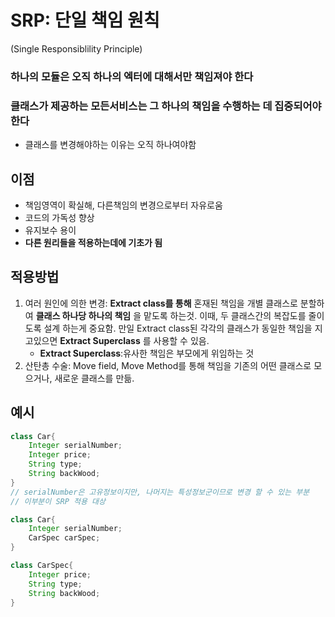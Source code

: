 # SRP: 단일 책임 원칙

(Single Responsiblility Principle)

###  하나의 모듈은 오직 하나의 엑터에 대해서만 책임져야 한다
### 클래스가 제공하는 모든서비스는 그 하나의 책임을 수행하는 데 집중되어야 한다

* 클래스를 변경해야하는 이유는 오직 하나여야함

## 이점
* 책임영역이 확실해, 다른책임의 변경으로부터 자유로움
* 코드의 가독성 향상
* 유지보수 용이
* __다른 원리들을 적용하는데에 기초가 됨__

## 적용방법
1. 여러 원인에 의한 변경: __Extract class를 통해__ 혼재된 책임을 개별 클래스로 분할하여 __클래스 하나당 하나의 책임__ 을 맡도록 하는것. 이때, 두 클래스간의 복잡도를 줄이도록 설계 하는게 중요함. 만일 Extract class된 각각의 클래스가 동일한 책임을 지고있으면 __Extract Superclass__ 를 사용할 수 있음.
    * __Extract Superclass__:유사한 책임은 부모에게 위임하는 것
2. 산탄총 수술: Move field, Move Method를 통해 책임을 기존의 어떤 클래스로 모으거나, 새로운 클래스를 만듦.

## 예시
```java
class Car{
    Integer serialNumber;
    Integer price;
    String type;
    String backWood;
}
// serialNumber은 고유정보이지만, 나머지는 특성정보군이므로 변경 할 수 있는 부분
// 이부분이 SRP 적용 대상

class Car{
    Integer serialNumber;
    CarSpec carSpec;
}

class CarSpec{
    Integer price;
    String type;
    String backWood;
}

```
